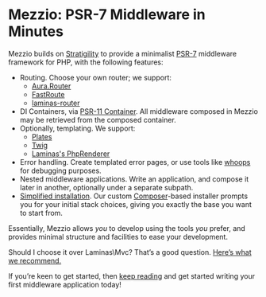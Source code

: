 # Mezzio: PSR-7 Middleware in Minutes

Mezzio builds on [Stratigility](https://docs.laminas.dev/laminas-stratigility/)
to provide a minimalist [PSR-7](http://www.php-fig.org/psr/psr-7/) middleware
framework for PHP, with the following features:

- Routing. Choose your own router; we support:
    - [Aura.Router](https://github.com/auraphp/Aura.Router)
    - [FastRoute](https://github.com/nikic/FastRoute)
    - [laminas-router](https://github.com/laminas/laminas-router)
- DI Containers, via [PSR-11 Container](https://www.php-fig.org/psr/psr-11/).
  All middleware composed in Mezzio may be retrieved from the composed
  container.
- Optionally, templating. We support:
    - [Plates](http://platesphp.com/)
    - [Twig](http://twig.sensiolabs.org/)
    - [Laminas's PhpRenderer](https://docs.laminaseframework..com/laminas-view/)
- Error handling. Create templated error pages, or use tools like
  [whoops](https://github.com/filp/whoops) for debugging purposes.
- Nested middleware applications. Write an application, and compose it later
  in another, optionally under a separate subpath.
- [Simplified installation](getting-started/skeleton.md). Our custom
  [Composer](https://getcomposer.org)-based installer prompts you for your
  initial stack choices, giving you exactly the base you want to start from.

Essentially, Mezzio allows *you* to develop using the tools *you* prefer,
and provides minimal structure and facilities to ease your development.

Should I choose it over Laminas\Mvc?
That’s a good question. [Here’s what we recommend.](why-mezzio.md)

If you’re keen to get started, then [keep reading](getting-started/features.md)
and get started writing your first middleware application today!
